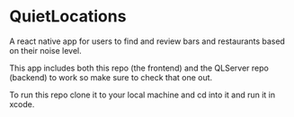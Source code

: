 # QuietLocations

A react native app for users to find and review bars and restaurants based on their noise level.

This app includes both this repo (the frontend) and the QLServer repo (backend) to work so make sure to check that one out.  

To run this repo clone it to your local machine and cd into it and run it in xcode. 